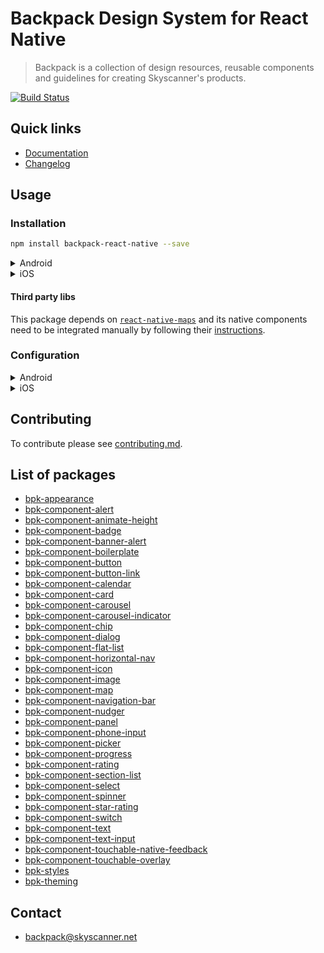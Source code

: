 # Backpack Design System for React Native

> Backpack is a collection of design resources, reusable components and guidelines for creating Skyscanner's products.

[![Build Status](https://travis-ci.org/Skyscanner/backpack-react-native.svg?branch=master)](https://travis-ci.org/Skyscanner/backpack-react-native)


## Quick links

- [Documentation](https://backpack.github.io/)
- [Changelog](./CHANGELOG.md)

## Usage

### Installation

```sh
npm install backpack-react-native --save
```

<details>
  <summary>Android</summary>

  #### From source

  Our Android code is written in `Kotlin`, so in order to compile it from source you need to have `org.jetbrains.kotlin:kotlin-gradle-plugin:$kotlin_version"` in the `classpath`.
  
  Add the following your root `build.gradle` file:

  ```groovy
  buildscript {
    ext.kotlin_version = '1.3.21'
    dependencies {
      classpath "org.jetbrains.kotlin:kotlin-gradle-plugin:$kotlin_version"
    }
  }
  ```

  If you have defined project-wide properties in your root `build.gradle`, this library will detect the presence of the following properties:

  ```groovy
    ext {
        compileSdkVersion   = 28
        targetSdkVersion    = 28
        minSdkVersion       = 21
        buildToolsVersion   = "28.0.3"
    }
  ```
  
  1. Define the `backpack-react-native` project in your `settings.gradle` file:

  ```groovy
    include ':backpack-react-native'
    project(':backpack-react-native').projectDir = new File(rootProject.projectDir, '../node_modules/backpack-react-native/android')
  ```

  2. Add `bpk-appearance` as a dependency in your app/module `build.gradle` file:

  ```groovy
      dependencies {
        implementation project(':backpack-react-native')
      }
  ```

  #### Pre compiled

  Alternatively, the pre compiled version is available on Skyscanner's internal Artifactory.

  ```groovy
      dependencies {
        implementation 'net.skyscanner.backpack:bpk-appearance:<version>'
      }
  ```

</details>

<details>
  <summary>iOS</summary>
  
  #### From source

  Add the following dependencies to your Podfile using the path to the NPM package as follows:

  ```ruby
    pod 'BackpackReactNative', path: '../node_modules/backpack-react-native/ios/BackpackReactNative'
    pod 'ReactNativeDarkMode', path: '../node_modules/react-native-dark-mode/ReactNativeDarkMode.podspec'
    pod 'BVLinearGradient', :path => '../node_modules/react-native-linear-gradient'
  ```

</details>

#### Third party libs

This package depends on [`react-native-maps`](https://github.com/react-community/react-native-maps) and its native components need to be integrated manually by following their [instructions](https://github.com/react-community/react-native-maps/blob/master/docs/installation.md).

### Configuration

<details>
  <summary>Android</summary>

  1. Add the native packages to the `getPackages` function in your `MainActiviy`.
  ```kotlin
  override fun getPackages(): List<ReactPackage> {
    return Arrays.asList(
          MainReactPackage(),
          ...
          MapsPackage(),
          LinearGradientPackage(),
          CalendarPackage(),
          DialogPackage(),
          BpkRatingPackage(),
          DarkModePackage())
  }
  ```

  2. Append `|uiMode` to the `android:configChanges` prop of `<activity>` in `AndroidManifest.xml`. Example:

  ```xml
  <activity
      android:name=".MainActivity"
      android:exported="true"
      android:configChanges="keyboard|keyboardHidden|orientation|screenSize|uiMode">
  ```

  This ensures the RN code will react to system-wide changes to the current appearance.

  #### Icons

  This method has the advantage of fonts being copied from this module at build time so that the fonts and JS are always in sync, making upgrades painless.

  Edit `android/app/build.gradle` ( NOT `android/build.gradle` ) and add the following:

  ```
  apply from: "node_modules/backpack-react-native/bpk-component-icon/fonts.gradle"
  ```
</details>

<details>
  <summary>iOS</summary>
  
  #### Icons

  The most reliable way to install the file on iOS is manually, three simple steps are required:
  1. update the `Info.plist` file by adding
      ```
      <key>UIAppFonts</key>
        <array>
          <string>BpkIcon.ttf</string>
        </array>
      ```
      if the entry `UIAppFonts` is already there, just add `<string>BpkIcon.ttf</string>` inside the `<array>` like so
      ```
      <array>
          ... existing entries
          <string>BpkIcon.ttf</string>
        </array>
      ```
  2. In the `Build Phases` of your project, in the section `Copy Bundle Resources` add a reference to the `BpkIcon.ttf` file path like `/path/to/node_modules/bpk-svgs/dist/font/BpkIcon.ttf`

  3. Rebuild the app

</details>


## Contributing

To contribute please see [contributing.md](CONTRIBUTING.md).

## List of packages

- [bpk-appearance](/lib/bpk-appearance)
- [bpk-component-alert](/lib/bpk-component-alert)
- [bpk-component-animate-height](/lib/bpk-component-animate-height)
- [bpk-component-badge](/lib/bpk-component-badge)
- [bpk-component-banner-alert](/lib/bpk-component-banner-alert)
- [bpk-component-boilerplate](/lib/bpk-component-boilerplate)
- [bpk-component-button](/lib/bpk-component-button)
- [bpk-component-button-link](/lib/bpk-component-button-link)
- [bpk-component-calendar](/lib/bpk-component-calendar)
- [bpk-component-card](/lib/bpk-component-card)
- [bpk-component-carousel](/lib/bpk-component-carousel)
- [bpk-component-carousel-indicator](/lib/bpk-component-carousel-indicator)
- [bpk-component-chip](/lib/bpk-component-chip)
- [bpk-component-dialog](/lib/bpk-component-dialog)
- [bpk-component-flat-list](/lib/bpk-component-flat-list)
- [bpk-component-horizontal-nav](/lib/bpk-component-horizontal-nav)
- [bpk-component-icon](/lib/bpk-component-icon)
- [bpk-component-image](/lib/bpk-component-image)
- [bpk-component-map](/lib/bpk-component-map)
- [bpk-component-navigation-bar](/lib/bpk-component-navigation-bar)
- [bpk-component-nudger](/lib/bpk-component-nudger)
- [bpk-component-panel](/lib/bpk-component-panel)
- [bpk-component-phone-input](/lib/bpk-component-phone-input)
- [bpk-component-picker](/lib/bpk-component-picker)
- [bpk-component-progress](/lib/bpk-component-progress)
- [bpk-component-rating](/lib/bpk-component-rating)
- [bpk-component-section-list](/lib/bpk-component-section-list)
- [bpk-component-select](/lib/bpk-component-select)
- [bpk-component-spinner](/lib/bpk-component-spinner)
- [bpk-component-star-rating](/lib/bpk-component-star-rating)
- [bpk-component-switch](/lib/bpk-component-switch)
- [bpk-component-text](/lib/bpk-component-text)
- [bpk-component-text-input](/lib/bpk-component-text-input)
- [bpk-component-touchable-native-feedback](/lib/bpk-component-touchable-native-feedback)
- [bpk-component-touchable-overlay](/lib/bpk-component-touchable-overlay)
- [bpk-styles](/lib/bpk-styles)
- [bpk-theming](/lib/bpk-theming)

## Contact
- backpack@skyscanner.net
